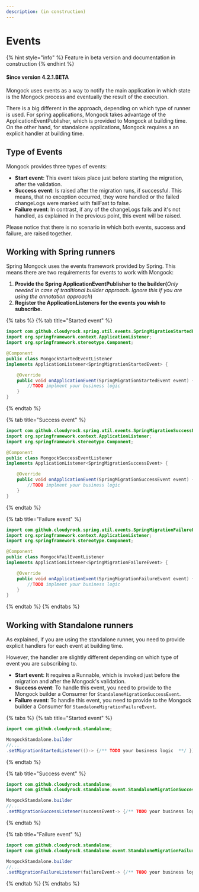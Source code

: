 ```yaml
---
description: (in construction)
---
```


# Events

{% hint style="info" %}
Feature in beta version and documentation in construction
{% endhint %}

#### **Since version 4.2.1.BETA**

Mongock uses events as a way to notify the main application in which state is the Mongock process and eventually the result of the execution.

There is a big different in the approach, depending on which type of runner is used. For spring applications, Mongock takes advantage of the ApplicationEventPublisher, which is provided to Mongock at building time. On the other hand, for standalone applications, Mongock requires a an explicit handler at building time.

## Type of Events

Mongock provides three types of events:

* **Start event**: This event takes place just before starting the migration, after the validation.
* **Success event**: Is raised after the migration runs, if successful. This means, that no exception occurred, they were handled or the failed changeLogs were marked with failFast to false.
* **Failure event**: In contrast, if any of the changeLogs fails and it's not handled, as explained in the previous point, this event will be raised.

Please notice that there is no scenario in which both events, success and failure, are raised together.

## Working with Spring runners

Spring Mongock uses the events framework provided by Spring. This means there are two requirements for events to work with Mongock: 

1. **Provide the Spring ApplicationEventPublisher to the builder\(**_Only needed in case of traditional builder approach. Ignore this if you are using the annotation approach_\)
2. **Register the ApplicationListeners for the events you wish to subscribe.** 

{% tabs %}
{% tab title="Started event" %}
```java
import com.github.cloudyrock.spring.util.events.SpringMigrationStartedEvent;
import org.springframework.context.ApplicationListener;
import org.springframework.stereotype.Component;

@Component
public class MongockStartedEventListener 
implements ApplicationListener<SpringMigrationStartedEvent> {

    @Override
    public void onApplicationEvent(SpringMigrationStartedEvent event) {
        //TODO implment your business logic
    }
}
```
{% endtab %}

{% tab title="Success event" %}
```java
import com.github.cloudyrock.spring.util.events.SpringMigrationSuccessEvent;
import org.springframework.context.ApplicationListener;
import org.springframework.stereotype.Component;

@Component
public class MongockSuccessEventListener
implements ApplicationListener<SpringMigrationSuccessEvent> {

    @Override
    public void onApplicationEvent(SpringMigrationSuccessEvent event) {
        //TODO implment your business logic
    }
}
```
{% endtab %}

{% tab title="Failure event" %}
```java
import com.github.cloudyrock.spring.util.events.SpringMigrationFailureEvent;
import org.springframework.context.ApplicationListener;
import org.springframework.stereotype.Component;

@Component
public class MongockFailEventListener 
implements ApplicationListener<SpringMigrationFailureEvent> {

    @Override
    public void onApplicationEvent(SpringMigrationFailureEvent event) {
        //TODO implment your business logic
    }
}
```
{% endtab %}
{% endtabs %}

## Working with Standalone runners

As explained, if you are using the standalone runner, you need to provide explicit handlers for each event at building time.

However, the handler are slightly different depending on which type of event you are subscribing to.

* **Start event**: It requires a Runnable, which is invoked just before the migration and after the Mongock's validation.
* **Success event**: To handle this event, you need to provide to the Mongock builder a Consumer for `StandaloneMigrationSuccessEvent`.
* **Failure event**: To handle this event, you need to provide to the Mongock builder a Consumer for `StandaloneMigrationFailureEvent`.

{% tabs %}
{% tab title="Started event" %}
```java
import com.github.cloudyrock.standalone;

MongockStandalone.builder
//...
.setMigrationStartedListener(()-> {/** TODO your business logic  **/ })
```
{% endtab %}

{% tab title="Success event" %}
```java
import com.github.cloudyrock.standalone;
import com.github.cloudyrock.standalone.event.StandaloneMigrationSuccessEvent;

MongockStandalone.builder
//...
.setMigrationSuccessListener(successEvent-> {/** TODO your business logic  **/ })
```
{% endtab %}

{% tab title="Failure event" %}
```java
import com.github.cloudyrock.standalone;
import com.github.cloudyrock.standalone.event.StandaloneMigrationFailureEvent;

MongockStandalone.builder
//...
.setMigrationFailureListener(failureEvent-> {/** TODO your business logic  **/ })
```
{% endtab %}
{% endtabs %}

